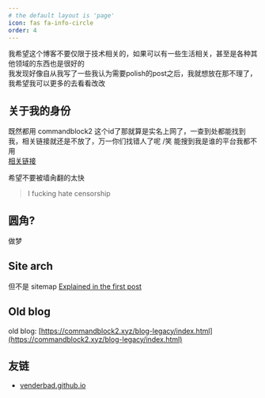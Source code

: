 ```yaml
---
# the default layout is 'page'
icon: fas fa-info-circle
order: 4
---
```



我希望这个博客不要仅限于技术相关的，如果可以有一些生活相关，甚至是各种其他领域的东西也是很好的  
我发现好像自从我写了一些我认为需要polish的post之后，我就想放在那不理了，我希望我可以更多的去看看改改

## 关于我的身份

既然都用 commandblock2 这个id了那就算是实名上网了，一查到处都能找到我，相关链接就还是不放了，万一你们找错人了呢 /笑 能搜到我是谁的平台我都不用  
[相关链接](https://duckduckgo.com/?q=commandblock2)

希望不要被墙肏翻的太快

> I fucking hate censorship

## 圆角?
做梦

## Site arch
但不是 sitemap
[Explained in the first post](../posts/fuck-wordpress/)


## Old blog
old blog: [https://commandblock2.xyz/blog-legacy/index.html](https://commandblock2.xyz/blog-legacy/index.html)

## 友链
- [venderbad.github.io](https://venderbad.github.io)

